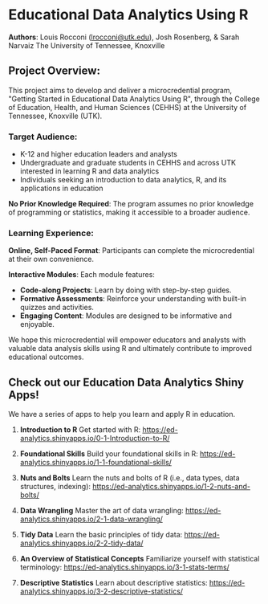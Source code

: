 # Educational Data Analytics Using R

**Authors**: Louis Rocconi (lrocconi@utk.edu), Josh Rosenberg, & Sarah Narvaiz
The University of Tennessee, Knoxville


## Project Overview:

This project aims to develop and deliver a microcredential program, "Getting Started in Educational Data Analytics Using R", through the College of Education, Health, and Human Sciences (CEHHS) at the University of Tennessee, Knoxville (UTK).

### Target Audience:

- K-12 and higher education leaders and analysts
- Undergraduate and graduate students in CEHHS and across UTK interested in learning R and data analytics 
- Individuals seeking an introduction to data analytics, R, and its applications in education

**No Prior Knowledge Required**: The program assumes no prior knowledge of programming or statistics, making it accessible to a broader audience.

### Learning Experience:

**Online, Self-Paced Format**: Participants can complete the microcredential at their own convenience.

**Interactive Modules**: Each module features:
- **Code-along Projects**: Learn by doing with step-by-step guides.
- **Formative Assessments**: Reinforce your understanding with built-in quizzes and activities.
- **Engaging Content**: Modules are designed to be informative and enjoyable.

We hope this microcredential will empower educators and analysts with valuable data analysis skills using R and ultimately contribute to improved educational outcomes.

## Check out our Education Data Analytics Shiny Apps!

We have a series of apps to help you learn and apply R in education. 

1. **Introduction to R**
Get started with R: https://ed-analytics.shinyapps.io/0-1-Introduction-to-R/  


2. **Foundational Skills**
Build your foundational skills in R: https://ed-analytics.shinyapps.io/1-1-foundational-skills/   


3. **Nuts and Bolts**
Learn the nuts and bolts of R (i.e., data types, data structures, indexing): https://ed-analytics.shinyapps.io/1-2-nuts-and-bolts/


4. **Data Wrangling**
Master the art of data wrangling: https://ed-analytics.shinyapps.io/2-1-data-wrangling/


5. **Tidy Data**
Learn the basic principles of tidy data: https://ed-analytics.shinyapps.io/2-2-tidy-data/


6. **An Overview of Statistical Concepts**
Familiarize yourself with statistical terminology: https://ed-analytics.shinyapps.io/3-1-stats-terms/


7. **Descriptive Statistics**
Learn about descriptive statistics: https://ed-analytics.shinyapps.io/3-2-descriptive-statistics/
